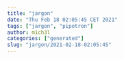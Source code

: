 ```yaml
---
title: "jargon"
date: "Thu Feb 18 02:05:45 CET 2021"
tags: ["jargon", "pipotron"]
author: m1ch3l
categories: ["generated"]
slug: "jargon/2021-02-18-02:05:45"
---
```



